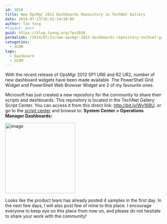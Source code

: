 ```yaml
---
id: 3010
title: New OpsMgr 2012 Dashboards Repository in TechNet Gallery
date: 2014-07-23T16:42:14+10:00
author: Tao Yang
#layout: post
guid: https://blog.tyang.org/?p=3010
permalink: /2014/07/23/new-opsmgr-2012-dashboards-repository-technet-gallery/
categories:
  - SCOM
tags:
  - Dashboard
  - SCOM
---
```

With the recent release of OpsMgr 2012 SP1 UR6 and R2 UR2, number of new dashboard widgets have been made available. The PowerShell Grid Widget and PowerShell Web Browser Widget are 2 of my favourite ones.

Microsoft has just created a new repository for the community to share their scripts and dashboards. This repository is located in the TechNet Gallery Script Center. You can access it from this direct link: <a href="http://bit.ly/Wy168U">http://bit.ly/Wy168U</a>. or go to the <a href="http://gallery.technet.microsoft.com/scriptcenter">script center</a> and browse to: <b>System Center &gt; Operations Manager Dashboards:</b>

<a href="https://blog.tyang.org/wp-content/uploads/2014/07/image19.png"><img style="background-image: none; padding-top: 0px; padding-left: 0px; margin: 0px; display: inline; padding-right: 0px; border: 0px;" title="image" src="https://blog.tyang.org/wp-content/uploads/2014/07/image_thumb19.png" alt="image" width="225" height="227" border="0" /></a>

Looks like the product team has already posted 4 samples in the first day. In the next few days, I will also post few of mine to this place. I encourage everyone to keep eye on this place from now on, and please do not hesitate to share your work with the community!
